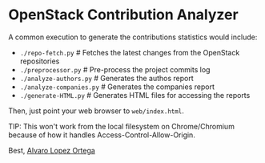 OpenStack Contribution Analyzer
===============================

A common execution to generate the contributions statistics would include:

 * `./repo-fetch.py`        \# Fetches the latest changes from the OpenStack repositories
 * `./preprocessor.py`      \# Pre-process the project commits log
 * `./analyze-authors.py`   \# Generates the authos report
 * `./analyze-companies.py` \# Generates the companies report
 * `./generate-HTML.py`     \# Generates HTML files for accessing the reports

Then, just point your web browser to `web/index.html`.

TIP: This won't work from the local filesystem on Chrome/Chromium because of how it handles Access-Control-Allow-Origin.

Best,
[Alvaro Lopez Ortega](mail:alvaro@alobbs.com)
